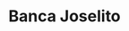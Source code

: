 ---
title: "Banca Joselito"
url: /santo-domingo/banca-joselito-avenida-lope-de-vega/
shop: Lotterie
---